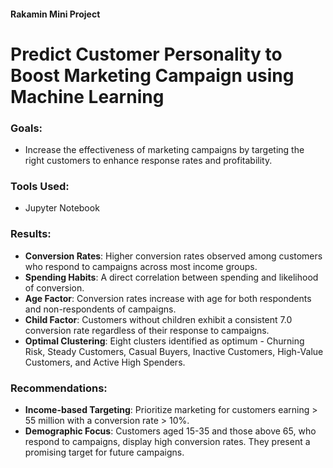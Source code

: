 #### Rakamin Mini Project
# Predict Customer Personality to Boost Marketing Campaign using Machine Learning

### Goals:
- Increase the effectiveness of marketing campaigns by targeting the right customers to enhance response rates and profitability.

### Tools Used:
- Jupyter Notebook

### Results:
- **Conversion Rates**: Higher conversion rates observed among customers who respond to campaigns across most income groups.
- **Spending Habits**: A direct correlation between spending and likelihood of conversion.
- **Age Factor**: Conversion rates increase with age for both respondents and non-respondents of campaigns.
- **Child Factor**: Customers without children exhibit a consistent 7.0 conversion rate regardless of their response to campaigns.
- **Optimal Clustering**: Eight clusters identified as optimum - Churning Risk, Steady Customers, Casual Buyers, Inactive Customers, High-Value Customers, and Active High Spenders.

### Recommendations:
- **Income-based Targeting**: Prioritize marketing for customers earning > 55 million with a conversion rate > 10%.
- **Demographic Focus**: Customers aged 15-35 and those above 65, who respond to campaigns, display high conversion rates. They present a promising target for future campaigns.
